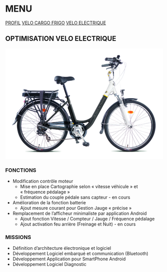 # MENU
[PROFIL](/index.md)
[VELO CARGO FRIGO](/velo_Cargo_CO2.md)
[VELO ELECTRIQUE](/velo_base.md)

## OPTIMISATION VELO ELECTRIQUE

<img src="TDF_URBAIN-hd.jpg" alt="drawing" width="500"/>

### FONCTIONS
- Modification contrôle moteur
  - Mise en place Cartographie selon « vitesse véhicule » et « fréquence pédalage »
  - Estimation du couple pédale sans capteur  - en cours
- Amélioration de la fonction batterie
  - Ajout mesure courant pour Gestion  Jauge « précise »
- Remplacement de l’afficheur minimaliste par application Android
  - Ajout fonction Vitesse / Compteur / Jauge / Fréquence pédalage
  - Ajout activation feu arrière (Freinage et Nuit) - en cours

### MISSIONS
- Définition d’architecture électronique et logiciel
- Développement Logiciel embarqué et communication (Bluetooth) 
- Développement Application pour SmartPhone Android
- Développement Logiciel Diagnostic
